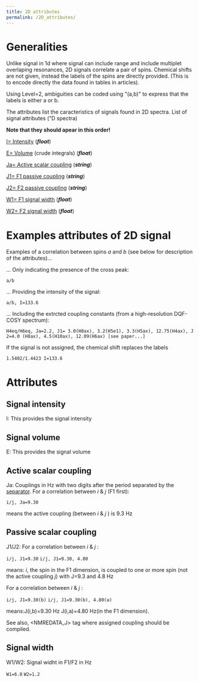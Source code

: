```yaml
---
title: 2D attributes
permalink: /2D_attributes/
---
```


Generalities
============

Unlike signal in 1d where signal can include range and include multiplet
overlaping resonances, 2D signals correlate a pair of spins. Chemical
shifts are not given, instead the labels of the spins are directly
provided. (This is to encode directly the data found in tables in
articles).

Using Level=2, ambiguities can be coded using "(a,b)" to express that
the labels is either a or b.

The attributes list the caracteristics of signals found in 2D spectra.
List of signal attributes ("D spectra)

**Note that they should apear in this order!**

[I= Intensity](/2D_attributes/#Signal_intensity "wikilink") (***float***)

[E= Volume](/2D_attributes/#Signal_Volume "wikilink") (crude integrals) (***float***)

[Ja= Active scalar coupling](/2D_attributes/#Active_scalar_coupling "wikilink") (***string***)

[J1= F1 passive coupling](/2D_attributes/#Passive_scalar_coupling "wikilink") (***string***)

[J2= F2 passive coupling](/2D_attributes/#Passive_scalar_coupling "wikilink") (***string***)

[W1= F1 signal width](/2D_attributes/#Signal_width "wikilink") (***float***)

[W2= F2 signal width](/2D_attributes/#Signal_width "wikilink") (***float***)

Examples attributes of 2D signal
================================

Examples of a correlation between spins *a* and *b* (see below for
description of the attributes)...

... Only indicating the presence of the cross peak:

`a/b`

... Providing the intensity of the signal:

`a/b, I=133.6`

... Including the extrcted coupling constants (from a high-resolution
DQF-COSY spectrum):

`H4eq/H6eq, Ja=2.2, J1= 3.0(H8ax), 3.2(H5e1), 3.3(H5ax), 12.75(H4ax), J2=4.0 (H8ax), 4.5(H10ax), 12.09(H6ax) [see paper...]`

If the signal is not assigned, the chemical shift replaces the labels

`1.5402/1.4423 I=133.6`

Attributes
==========

Signal intensity
----------------
I: This provides the signal intensity 

Signal volume
-------------
E: This provides the signal volume

Active scalar coupling
----------------------

Ja: Couplings in Hz with two digits after
the period separated by the [separator](/separator "wikilink"). For a
correlation between *i* & *j* (F1 first):

`i/j, Ja=9.30`

means the active coupling (between *i* & *j* ) is 9.3 Hz

Passive scalar coupling
-----------------------

J1/J2: For a correlation between *i* &
*j* :

`i/j, J1=9.30`
`i/j, J1=9.30, 4.80`

means: *i*, the spin in the F1 dimension, is coupled to one or more spin
(not the active coupling *j*) with J=9.3 and 4.8 Hz

For a correlation between *i* & *j* :

`i/j, J1=9.30(b)`
`i/j, J1=9.30(b), 4.80(a)`

means:J(i,b)=9.30 Hz J(i,a)=4.80 Hz(in the F1 dimension).

See also, <NMREDATA_J> tag where assigned coupling should be compiled.

Signal width
------------

W1/W2: Signal widht in F1/F2 in Hz

`W1=6.0`
`W2=1.2`
